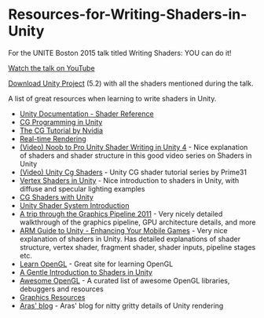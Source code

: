 # Resources-for-Writing-Shaders-in-Unity
For the UNITE Boston 2015 talk titled Writing Shaders: YOU can do it!

[Watch the talk on YouTube](https://www.youtube.com/watch?v=epixwRw80MM)

[Download Unity Project](https://www.dropbox.com/s/ofde3puq9j92p96/ShaderTalk%20Unity%20Project.zip?dl=1) (5.2) with all the shaders mentioned during the talk.

A list of great resources when learning to write shaders in Unity.

* [Unity Documentation - Shader Reference](http://docs.unity3d.com/Manual/SL-Reference.html)
* [CG Programming in Unity](https://en.wikibooks.org/wiki/Cg_Programming/Unity)
* [The CG Tutorial by Nvidia](http://http.developer.nvidia.com/CgTutorial/cg_tutorial_chapter01.html)
* [Real-time Rendering](http://www.realtimerendering.com)
* [(Video) Noob to Pro Unity Shader Writing in Unity 4](https://www.youtube.com/playlist?list=PLV4HCa5XqFT02gZOZ_Jb_A66wqDhZMCkN) - Nice explanation of shaders and shader structure in this good video series on Shaders in Unity
* [(Video) Unity Cg Shaders](https://www.youtube.com/watch?v=hDJQXzajiPg) - Unity CG shader tutorial series by Prime31
* [Vertex Shaders in Unity](http://www.verajankorva.com/cms/?p=203) - Nice introduction to shaders in Unity, with diffuse and specular lighting examples
* [CG Shaders with Unity](http://www.slideshare.net/sasmaster/cg-shaders-with-unity3d)
* [Unity Shader System Introduction](http://www.slideshare.net/MrDustinLee/unity-shadersystemfinal)
* [A trip through the Graphics Pipeline 2011](https://fgiesen.wordpress.com/2011/07/09/a-trip-through-the-graphics-pipeline-2011-index/) - Very nicely detailed walkthrough of the graphics pipeline, GPU architecture details, and more
* [ARM Guide to Unity - Enhancing Your Mobile Games](http://malideveloper.arm.com/downloads/ARM_guide_to_unity_enhancing_your_mobile_games_v2.pdf) - Very nice explanation of shaders in Unity. Has detailed explanations of shader structure, vertex shader, fragment shader, shader inputs, pipeline stages etc.
* [Learn OpenGL](http://learnopengl.com/#!Introduction) - Great site for learning OpenGL
* [A Gentle Introduction to Shaders in Unity](http://www.alanzucconi.com/2015/06/10/a-gentle-introduction-to-shaders-in-unity3d/) 
* [Awesome OpenGL](https://github.com/eug/awesome-opengl) - A curated list of awesome OpenGL libraries, debuggers and resources
* [Graphics Resources](https://github.com/mattdesl/graphics-resources)
* [Aras' blog](http://aras-p.info/blog/) - Aras' blog for nitty gritty details of Unity rendering
